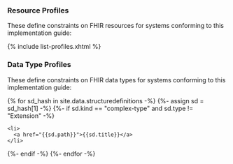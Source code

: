 ### Resource Profiles
These define constraints on FHIR resources for systems conforming to this implementation guide:

{% include list-profiles.xhtml %}


### Data Type Profiles
These define constraints on FHIR data types for systems conforming to this implementation guide:

  <div>
{% for sd_hash in site.data.structuredefinitions -%}
{%- assign sd = sd_hash[1] -%}
{%- if sd.kind  == "complex-type" and sd.type != "Extension" -%}

    <li>
      <a href="{{sd.path}}">{{sd.title}}</a>
    </li>
{%- endif -%}
{%- endfor -%}  

  </div>
  